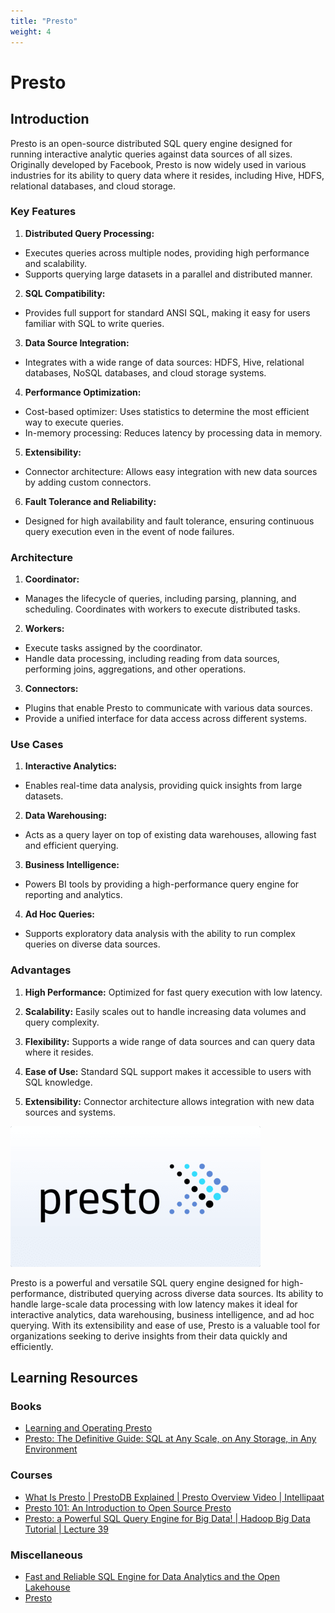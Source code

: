 ```yaml
---
title: "Presto"
weight: 4
---
```


# Presto
## Introduction
Presto is an open-source distributed SQL query engine designed for running interactive analytic queries against data sources of all sizes. Originally developed by Facebook, Presto is now widely used in various industries for its ability to query data where it resides, including Hive, HDFS, relational databases, and cloud storage.

### Key Features
1. **Distributed Query Processing:**
- Executes queries across multiple nodes, providing high performance and scalability.
- Supports querying large datasets in a parallel and distributed manner.

2. **SQL Compatibility:**
- Provides full support for standard ANSI SQL, making it easy for users familiar with SQL to write queries.

3. **Data Source Integration:**
- Integrates with a wide range of data sources: HDFS, Hive, relational databases, NoSQL databases, and cloud storage systems.

4. **Performance Optimization:**
- Cost-based optimizer: Uses statistics to determine the most efficient way to execute queries.
- In-memory processing: Reduces latency by processing data in memory.

5. **Extensibility:**
- Connector architecture: Allows easy integration with new data sources by adding custom connectors.

6. **Fault Tolerance and Reliability:**
- Designed for high availability and fault tolerance, ensuring continuous query execution even in the event of node failures.

### Architecture
1. **Coordinator:**
- Manages the lifecycle of queries, including parsing, planning, and scheduling.
Coordinates with workers to execute distributed tasks.

2. **Workers:**
- Execute tasks assigned by the coordinator.
- Handle data processing, including reading from data sources, performing joins, aggregations, and other operations.

3. **Connectors:**
- Plugins that enable Presto to communicate with various data sources.
- Provide a unified interface for data access across different systems.

### Use Cases
1. **Interactive Analytics:**
- Enables real-time data analysis, providing quick insights from large datasets.

2. **Data Warehousing:**
- Acts as a query layer on top of existing data warehouses, allowing fast and efficient querying.

3. **Business Intelligence:**
- Powers BI tools by providing a high-performance query engine for reporting and analytics.

4. **Ad Hoc Queries:**
- Supports exploratory data analysis with the ability to run complex queries on diverse data sources.

### Advantages
1. **High Performance:** Optimized for fast query execution with low latency.

2. **Scalability:** Easily scales out to handle increasing data volumes and query complexity.

3. **Flexibility:** Supports a wide range of data sources and can query data where it resides.

4. **Ease of Use:** Standard SQL support makes it accessible to users with SQL knowledge.

5. **Extensibility:** Connector architecture allows integration with new data sources and systems.

![Presto](presto.png)

Presto is a powerful and versatile SQL query engine designed for high-performance, distributed querying across diverse data sources. Its ability to handle large-scale data processing with low latency makes it ideal for interactive analytics, data warehousing, business intelligence, and ad hoc querying. With its extensibility and ease of use, Presto is a valuable tool for organizations seeking to derive insights from their data quickly and efficiently.

## Learning Resources
### Books
- [Learning and Operating Presto](https://www.oreilly.com/library/view/learning-and-operating/9781098141844/)
- [Presto: The Definitive Guide: SQL at Any Scale, on Any Storage, in Any Environment](https://books.google.de/books/about/Presto.html?id=hgJ_xgEACAAJ&redir_esc=y)

### Courses
- [What Is Presto | PrestoDB Explained | Presto Overview Video | Intellipaat](https://www.youtube.com/watch?v=nPhqnfy8DSE)
- [Presto 101: An Introduction to Open Source Presto](https://www.youtube.com/watch?v=rKy7ifPhwrA)
- [Presto: a Powerful SQL Query Engine for Big Data! | Hadoop Big Data Tutorial | Lecture 39](https://www.youtube.com/watch?v=QhgkbJJZoag)

### Miscellaneous
- [Fast and Reliable SQL Engine for Data Analytics and the Open Lakehouse](https://www.youtube.com/watch?v=QhgkbJJZoag)
- [Presto](https://github.com/prestodb/presto)
